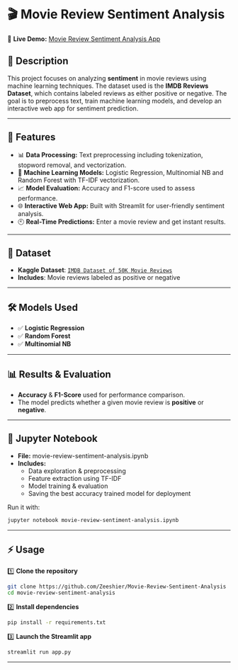 # **🎬 Movie Review Sentiment Analysis**

🔗 **Live Demo:** [Movie Review Sentiment Analysis App](https://sentiment-analyis-zeeshier.streamlit.app/)

## **📌 Description**  
This project focuses on analyzing **sentiment** in movie reviews using machine learning techniques. The dataset used is the **IMDB Reviews Dataset**, which contains labeled reviews as either positive or negative. The goal is to preprocess text, train machine learning models, and develop an interactive web app for sentiment prediction.

---

## **🚀 Features**  

- 📊 **Data Processing:** Text preprocessing including tokenization, stopword removal, and vectorization.
- 🤖 **Machine Learning Models:** Logistic Regression, Multinomial NB and Random Forest with TF-IDF vectorization.
- 📈 **Model Evaluation:** Accuracy and F1-score used to assess performance.
- 🌐 **Interactive Web App:** Built with Streamlit for user-friendly sentiment analysis.
- 🕙 **Real-Time Predictions:** Enter a movie review and get instant results.

---

## **📂 Dataset**  

- **Kaggle Dataset**: [`IMDB Dataset of 50K Movie Reviews`  ](https://www.kaggle.com/datasets/lakshmi25npathi/imdb-dataset-of-50k-movie-reviews/)
- **Includes**: Movie reviews labeled as positive or negative

---

## **🛠 Models Used**  

- ✅ **Logistic Regression**  
- ✅ **Random Forest**  
- ✅ **Multinomial NB**  

---

## **📊 Results & Evaluation**  

- **Accuracy** & **F1-Score** used for performance comparison.
- The model predicts whether a given movie review is **positive** or **negative**. 

---
## **📖 Jupyter Notebook**  

- **File:** movie-review-sentiment-analysis.ipynb
- **Includes:**
  - Data exploration & preprocessing
  - Feature extraction using TF-IDF
  - Model training & evaluation
  - Saving the best accuracy trained model for deployment

Run it with:
```bash
jupyter notebook movie-review-sentiment-analysis.ipynb
``` 
---

## **⚡ Usage**  

1️⃣ **Clone the repository**  
```bash
git clone https://github.com/Zeeshier/Movie-Review-Sentiment-Analysis
cd movie-review-sentiment-analysis
```  

2️⃣ **Install dependencies**  
```bash
pip install -r requirements.txt
```  

3️⃣ **Launch the Streamlit app**  
```bash
streamlit run app.py
```  

---


